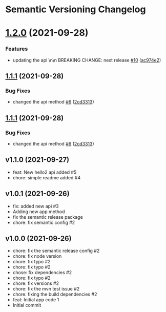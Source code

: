 # Semantic Versioning Changelog

# [1.2.0](https://github.com/jmunta-tlx/release-versions-check/compare/v1.1.1...v1.2.0) (2021-09-28)


### Features

* updating the api \n\n BREAKING CHANGE: next release [#10](https://github.com/jmunta-tlx/release-versions-check/issues/10) ([ac974e2](https://github.com/jmunta-tlx/release-versions-check/commit/ac974e266504d80e84ce7383e54fb24e4a1642ca))

## [1.1.1](https://github.com/jmunta-tlx/release-versions-check/compare/v1.1.0...v1.1.1) (2021-09-28)


### Bug Fixes

* changed the api method [#6](https://github.com/jmunta-tlx/release-versions-check/issues/6) ([2cd3313](https://github.com/jmunta-tlx/release-versions-check/commit/2cd331308ba05b9f1337a18b48f94fb523e8a1bd))

## [1.1.1](https://github.com/jmunta-tlx/release-versions-check/compare/v1.1.0...v1.1.1) (2021-09-28)


### Bug Fixes

* changed the api method [#6](https://github.com/jmunta-tlx/release-versions-check/issues/6) ([2cd3313](https://github.com/jmunta-tlx/release-versions-check/commit/2cd331308ba05b9f1337a18b48f94fb523e8a1bd))

## v1.1.0 (2021-09-27)


- feat: New hello2 api added #5
- chore: simple readme added #4

## v1.0.1 (2021-09-26)


- fix: added new api #3
- Adding new app method
- fix the semantic release package
- chore: fix semantic config #2

## v1.0.0 (2021-09-26)


- chore: fix the semantic release config #2
- chore: fix node version
- chore: fix typo #2
- chore: fix typo #2
- chose: fix dependencies #2
- chore: fix typo #2
- chore: fix versions #2
- chore: fix the mvn test issue #2
- chore: fixing the build dependencies #2
- feat: Initial app code 1
- Initial commit
